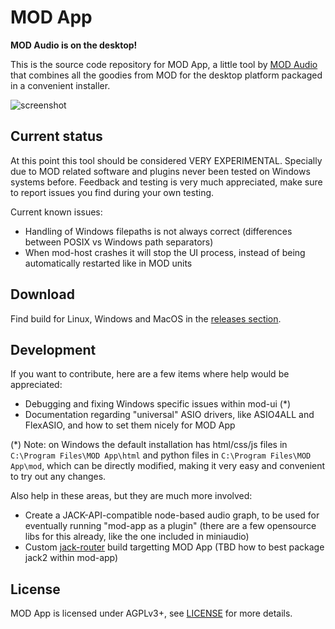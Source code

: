 # MOD App

**MOD Audio is on the desktop!**

This is the source code repository for MOD App, a little tool by [MOD Audio](https://mod.audio/) that combines all the goodies from MOD for the desktop platform packaged in a convenient installer.

![screenshot](mod-app.png "mod-app")

## Current status

At this point this tool should be considered VERY EXPERIMENTAL.
Specially due to MOD related software and plugins never been tested on Windows systems before.
Feedback and testing is very much appreciated, make sure to report issues you find during your own testing.

Current known issues:

- Handling of Windows filepaths is not always correct (differences between POSIX vs Windows path separators)
- When mod-host crashes it will stop the UI process, instead of being automatically restarted like in MOD units

## Download

Find build for Linux, Windows and MacOS in the [releases section](https://github.com/moddevices/mod-app/releases).

## Development

If you want to contribute, here are a few items where help would be appreciated:

- Debugging and fixing Windows specific issues within mod-ui (*)
- Documentation regarding "universal" ASIO drivers, like ASIO4ALL and FlexASIO, and how to set them nicely for MOD App

(*) Note: on Windows the default installation has html/css/js files in `C:\Program Files\MOD App\html` and python files in `C:\Program Files\MOD App\mod`, which can be directly modified, making it very easy and convenient to try out any changes.

Also help in these areas, but they are much more involved:
- Create a JACK-API-compatible node-based audio graph, to be used for eventually running "mod-app as a plugin" (there are a few opensource libs for this already, like the one included in miniaudio)
- Custom [jack-router](https://github.com/jackaudio/jack-router) build targetting MOD App (TBD how to best package jack2 within mod-app)

## License

MOD App is licensed under AGPLv3+, see [LICENSE](LICENSE) for more details.  
